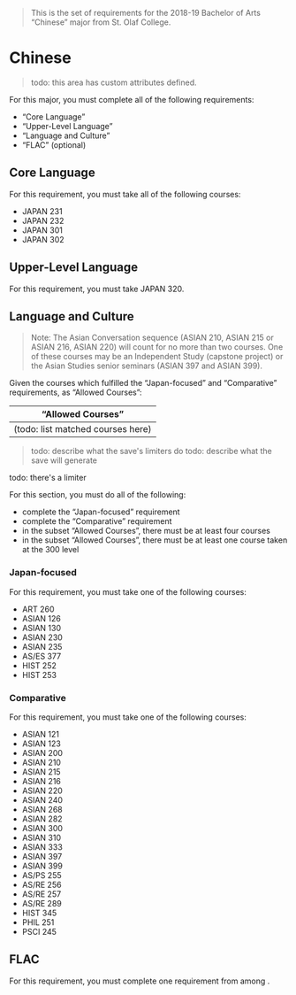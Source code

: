 > This is the set of requirements for the 2018-19 Bachelor of Arts “Chinese”
> major from St. Olaf College.

# Chinese
> todo: this area has custom attributes defined.

For this major, you must complete all of the following requirements:

- “Core Language”
- “Upper-Level Language”
- “Language and Culture”
- “FLAC” (optional)

## Core Language
For this requirement, you must take all of the following courses:

- JAPAN 231
- JAPAN 232
- JAPAN 301
- JAPAN 302


## Upper-Level Language
For this requirement, you must take JAPAN 320.


## Language and Culture
> Note: The Asian Conversation sequence (ASIAN 210, ASIAN 215 or ASIAN 216,
> ASIAN 220) will count for no more than two courses.
> One of these courses may be an Independent Study (capstone project) or the
> Asian Studies senior seminars (ASIAN 397 and ASIAN 399).

Given the courses which fulfilled the “Japan-focused” and “Comparative” requirements, as “Allowed Courses”:

| “Allowed Courses” |
| ----------------- |
| (todo: list matched courses here) |

> todo: describe what the save's limiters do
> todo: describe what the save will generate

todo: there's a limiter

For this section, you must do all of the following:

- complete the “Japan-focused” requirement
- complete the “Comparative” requirement
- in the subset “Allowed Courses”, there must be at least four courses
- in the subset “Allowed Courses”, there must be at least one course taken at the 300 level

### Japan-focused
For this requirement, you must take one of the following courses:

- ART 260
- ASIAN 126
- ASIAN 130
- ASIAN 230
- ASIAN 235
- AS/ES 377
- HIST 252
- HIST 253

### Comparative
For this requirement, you must take one of the following courses:

- ASIAN 121
- ASIAN 123
- ASIAN 200
- ASIAN 210
- ASIAN 215
- ASIAN 216
- ASIAN 220
- ASIAN 240
- ASIAN 268
- ASIAN 282
- ASIAN 300
- ASIAN 310
- ASIAN 333
- ASIAN 397
- ASIAN 399
- AS/PS 255
- AS/RE 256
- AS/RE 257
- AS/RE 289
- HIST 345
- PHIL 251
- PSCI 245


## FLAC
For this requirement, you must complete one requirement from among .



